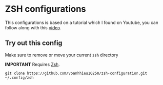 # ZSH configurations

This configurations is based on a tutorial which I found on Youtube, you can follow along with this [video](https://www.youtube.com/watch?v=bTLYiNvRIVI).

## Try out this config

Make sure to remove or move your current `zsh` directory

**IMPORTANT** Requires [Zsh](https://www.geeksforgeeks.org/how-to-install-z-shellzsh-on-linux/). 
```
git clone https://github.com/voanhhieu10250/zsh-configuration.git ~/.config/zsh
```
